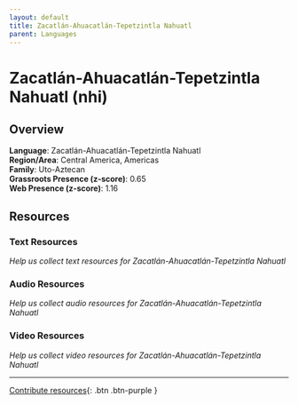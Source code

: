 ```yaml
---
layout: default
title: Zacatlán-Ahuacatlán-Tepetzintla Nahuatl
parent: Languages
---
```


# Zacatlán-Ahuacatlán-Tepetzintla Nahuatl (nhi)

## Overview

**Language**: Zacatlán-Ahuacatlán-Tepetzintla Nahuatl  
**Region/Area**: Central America, Americas  
**Family**: Uto-Aztecan  
**Grassroots Presence (z-score)**: 0.65  
**Web Presence (z-score)**: 1.16  

## Resources

### Text Resources
*Help us collect text resources for Zacatlán-Ahuacatlán-Tepetzintla Nahuatl*

### Audio Resources
*Help us collect audio resources for Zacatlán-Ahuacatlán-Tepetzintla Nahuatl*

### Video Resources
*Help us collect video resources for Zacatlán-Ahuacatlán-Tepetzintla Nahuatl*

---

[Contribute resources](https://forms.office.com/e/1SfLJx3u1r){: .btn .btn-purple }
